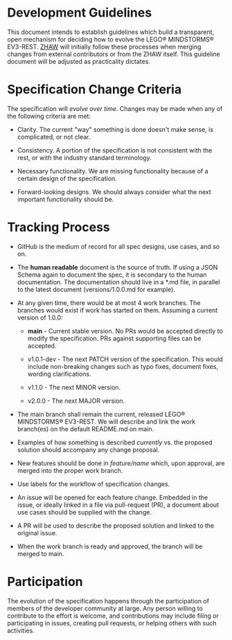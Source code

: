 # Development Guidelines
This document intends to establish guidelines which build a transparent, open mechanism for deciding how to evolve the LEGO® MINDSTORMS® EV3-REST.
[ZHAW](https://www.zhaw.ch/en/engineering/) will initially follow these processes when merging changes from external contributors or from the
ZHAW itself. This guideline document will be adjusted as practicality dictates.

# Specification Change Criteria

The specification will *evolve over time*. Changes may be made when any of the following criteria are met:

- Clarity. The current "way" something is done doesn't make sense, is complicated, or not clear.

- Consistency. A portion of the specification is not consistent with the rest, or with the industry standard terminology.

- Necessary functionality. We are missing functionality because of a certain design of the specification.

- Forward-looking designs. We should always consider what the next important functionality should be.

# Tracking Process

- GitHub is the medium of record for all spec designs, use cases, and so on.

- The **human readable** document is the source of truth. If using a JSON Schema again to document the spec, it is secondary to the human documentation. The documentation should live in a *.md file, in parallel to the latest document (versions/1.0.0.md for example).

- At any given time, there would be at most 4 work branches. The branches would exist if work has started on them. Assuming a current version of 1.0.0:

  -  **main** - Current stable version. No PRs would be accepted directly to modify the specification. PRs against supporting files can be accepted.

  -  v1.0.1-dev - The next PATCH version of the specification. This would include non-breaking changes such as typo fixes, document fixes, wording clarifications.

  -  v1.1.0 - The next MINOR version.

  -  v2.0.0 - The next MAJOR version.

- The main branch shall remain the current, released LEGO® MINDSTORMS® EV3-REST. We will describe and link the work branch(es) on the default README.md on main.

- Examples of how something is described *currently* vs. the proposed solution should accompany any change proposal.

- New features should be done in *feature/name* which, upon approval, are merged into the proper work branch.

- Use labels for the workflow of specification changes.

- An issue will be opened for each feature change. Embedded in the issue, or ideally linked in a file via pull-request (PR), a document about use cases should be supplied with the change.

- A PR will be used to describe the proposed solution and linked to the original issue.

- When the work branch is ready and approved, the branch will be merged to main.

# Participation

The evolution of the specification happens through the participation of members of the developer community at large. Any person willing to contribute to the effort is welcome, and contributions may include filing or participating in issues, creating pull requests, or helping others with such activities.
